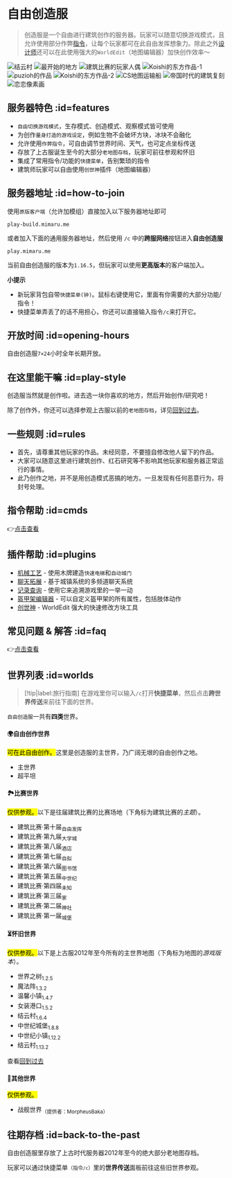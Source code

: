 # 自由创造服

> 创造服是一个自由进行建筑创作的服务器。玩家可以随意切换游戏模式，且允许使用部分作弊[指令](/navbar/cmds/creative.md)，让每个玩家都可在此自由发挥想象力。除此之外[设计师](/welcome/groups.md#designer)还可以在此使用强大的`WorldEdit`（地图编辑器）加快创作效率～

![结云村](https://mimaru-jp.oss-ap-northeast-1.aliyuncs.com/images/build-1.jpg ':class=img-small')
![最开始的地方](https://mimaru-jp.oss-ap-northeast-1.aliyuncs.com/images/build-2.jpg ':class=img-small')
![建筑比赛的玩家人偶](https://mimaru-jp.oss-ap-northeast-1.aliyuncs.com/images/build-3.jpg ':class=img-small')
![Koishi的东方作品-1](https://mimaru-jp.oss-ap-northeast-1.aliyuncs.com/images/build-4.jpg ':class=img-small')
![puzioh的作品](https://mimaru-jp.oss-ap-northeast-1.aliyuncs.com/images/build-5.jpg ':class=img-small')
![Koishi的东方作品-2](https://mimaru-jp.oss-ap-northeast-1.aliyuncs.com/images/build-6.jpg ':class=img-small')
![CS地图运输船](https://mimaru-jp.oss-ap-northeast-1.aliyuncs.com/images/build-7.jpg ':class=img-small')
![帝国时代的建筑复刻](https://mimaru-jp.oss-ap-northeast-1.aliyuncs.com/images/build-8.jpg ':class=img-small')
![恋恋像素画](https://mimaru-jp.oss-ap-northeast-1.aliyuncs.com/images/build-9.jpg ':class=img-small')

## 服务器特色 :id=features

- `自由切换游戏模式`，生存模式、创造模式、观察模式皆可使用
- 为创作`量身打造的游戏设定`，例如生物不会破坏方块，冰块不会融化
- 允许使用`作弊指令`，可自由调节世界时间、天气，也可定点坐标传送
- 存放了上古服诞生至今的大部分`老地图存档`，玩家可前往参观和怀旧
- 集成了常用指令/功能的`快捷菜单`，告别繁琐的指令
- 建筑师玩家可以自由使用`创世神`插件（地图编辑器）

## 服务器地址 :id=how-to-join

使用`原版客户端`（允许加模组）直接加入以下服务器地址即可

    play-build.mimaru.me

或者加入下面的通用服务器地址，然后使用 `/c` 中的**跨服网络**按钮进入**自由创造服**

    play.mimaru.me

当前自由创造服的版本为`1.16.5`，但玩家可以使用**更高版本**的客户端加入。

**小提示**

- 新玩家背包自带`快捷菜单(钟)`。<kbd>鼠标右键</kbd>使用它，里面有你需要的大部分功能/指令！
- 快捷菜单弄丢了的话不用担心，你还可以直接输入指令`/c`来打开它。

## 开放时间 :id=opening-hours

自由创造服`7×24`小时全年长期开放。

## 在这里能干嘛 :id=play-style

创造服当然就是创作啦。进去选一块你喜欢的地方，然后开始创作/研究吧！

除了创作外，你还可以选择参观上古服以前的`老地图存档`，详见[回到过去](#back-to-the-past)。

## 一些规则 :id=rules

- 首先，请尊重其他玩家的作品。未经同意，不要擅自修改他人留下的作品。
- 大家可以随意这里进行建筑创作、红石研究等不影响其他玩家和服务器正常运行的事情。
- 此乃创作之地，并不是用创造模式恶搞的地方。一旦发现有任何恶意行为，将封号处理。

## 指令帮助 :id=cmds

👉[点击查看](/navbar/cmds/creative.md)

## 插件帮助 :id=plugins

- [机械工艺](/plugins/craftbook.md) - 使用木牌建造`快速电梯`和`自动城门`
- [聊天拓展](/plugins/chatutil.md) - 基于城镇系统的多频道聊天系统
- [记录查询](/plugins/logblock.md) - 使用它来追溯游戏里的一举一动
- [盔甲架编辑器](/plugins/ast.md) - 可以自定义盔甲架的所有属性，包括肢体动作
- [创世神](http://mineplugin.org/WorldEdit) - WorldEdit 强大的快速修改方块工具

## 常见问题 & 解答 :id=faq

👉[点击查看](/mc-servers/creative/faq.md)

## 世界列表 :id=worlds

> [!tip|label:旅行指南]
> 在游戏里你可以输入`/c`打开**快捷菜单**，然后点击**跨世界传送**来前往下面的世界。

`自由创造服`一共有**四类**世界。

<!-- tabs:start -->

#### **🌍自由创作世界**

<mark>可在此自由创作。</mark>这里是创造服的主世界，乃广阔无垠的自由创作之地。

- 主世界
- 超平坦

#### **🏞比赛世界**

<mark>仅供参观。</mark>以下是往届建筑比赛的比赛场地（下角标为建筑比赛的*主题*）。

- 建筑比赛·第十届<sub>自由发挥</sub>
- 建筑比赛·第九届<sub>大学城</sub>
- 建筑比赛·第八届<sub>酒店</sub>
- 建筑比赛·第七届<sub>自拟</sub>
- 建筑比赛·第六届<sub>图书馆</sub>
- 建筑比赛·第五届<sub>中世纪</sub>
- 建筑比赛·第四届<sub>未知</sub>
- 建筑比赛·第三届<sub>家</sub>
- 建筑比赛·第二届<sub>神社</sub>
- 建筑比赛·第一届<sub>城堡</sub>

#### **⏳怀旧世界**

<mark>仅供参观。</mark>以下是上古服2012年至今所有的主世界地图（下角标为地图的*游戏版本*）。

  - 世界之树<sub>1.2.5</sub>
  - 魔法阵<sub>1.3.2</sub>
  - 温馨小镇<sub>1.4.7</sub>
  - 女装港口<sub>1.5.2</sub>
  - 结云村<sub>1.6.4</sub>
  - 中世纪城堡<sub>1.8.8</sub>
  - 中世纪小镇<sub>1.12.2</sub>
  - 结云村<sub>1.13.2</sub>

查看[回到过去](#back-to-the-past)

#### **🌟其他世界**

<mark>仅供参观。</mark>

- 战舰世界<sub>（提供者：MorpheusBaka）</sub>

<!-- tabs:end -->

## 往期存档 :id=back-to-the-past

自由创造服里存放了上古时代服务器2012年至今的绝大部分老地图存档。

玩家可以通过快捷菜单<small>（指令`/c`）</small>里的**世界传送**面板前往这些旧世界参观。

[the_overworld]: https://minecraft-zh.gamepedia.com/%E4%B8%BB%E4%B8%96%E7%95%8C
[the_nether]: https://minecraft-zh.gamepedia.com/%E4%B8%8B%E7%95%8C
[the_end]: https://minecraft-zh.gamepedia.com/%E6%9C%AB%E8%B7%AF%E4%B9%8B%E5%9C%B0
[superflat]: https://minecraft-zh.gamepedia.com/%E8%B6%85%E5%B9%B3%E5%9D%A6%E4%B8%96%E7%95%8C
[bbs]: http://bbs.mimaru.me/
